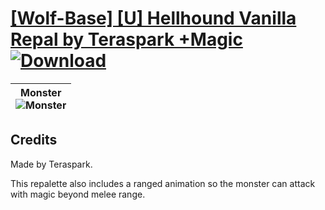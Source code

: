 # [\[Wolf-Base\] \[U\] Hellhound Vanilla Repal by Teraspark +Magic](./) [![Download](https://img.shields.io/badge/Download--red?style=social&logo=github)](https://minhaskamal.github.io/DownGit/#/home?url=https://github.com/Klokinator/FE-Repo/tree/main/Battle%20Animations%2FMonsters%20-%20Basic%20Types%2F%5BWolf-Base%5D%20%5BU%5D%20Hellhound%20Vanilla%20Repal%20by%20Teraspark%20%2BMagic)

| <b>Monster</b><br/><img alt="Monster" src="https://git.io/JnOwc"/> |
| :---: |

## Credits

Made by Teraspark.

This repalette also includes a ranged animation so the monster can attack with magic beyond melee range.

